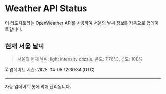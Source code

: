
# Weather API Status

이 리포지토리는 OpenWeather API를 사용하여 서울의 날씨 정보를 자동으로 업데이트합니다.

## 현재 서울 날씨
> 서울의 현재 날씨: light intensity drizzle, 온도: 7.76°C, 습도: 100%

⏳ 업데이트 시간: 2025-04-05 12:30:34 (UTC)

---
자동 업데이트 봇에 의해 관리됩니다.
